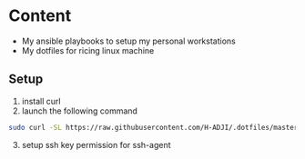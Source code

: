 # Content

- My ansible playbooks to setup my personal workstations
- My dotfiles for ricing linux machine

## Setup

1. install curl
2. launch the following command

```sh
sudo curl -SL https://raw.githubusercontent.com/H-ADJI/.dotfiles/master/install.sh | sh
```

3. setup ssh key permission for ssh-agent
